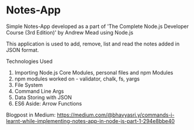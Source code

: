# Notes-App
Simple Notes-App developed as a part of 'The Complete Node.js Developer Course (3rd Edition)' by Andrew Mead using Node.js

This application is used to add, remove, list and read the notes added in JSON format.


Technologies Used

1. Importing Node.js Core Modules, personal files and npm Modules
2. npm modules worked on - validator, chalk, fs, yargs
3. File System
4. Command Line Args
5. Data Storing with JSON
6. ES6 Aside: Arrow Functions

Blogpost in Medium:
https://medium.com/@bhavyasri.y/commands-i-learnt-while-implementing-notes-app-in-node-js-part-1-294e8bbe40
